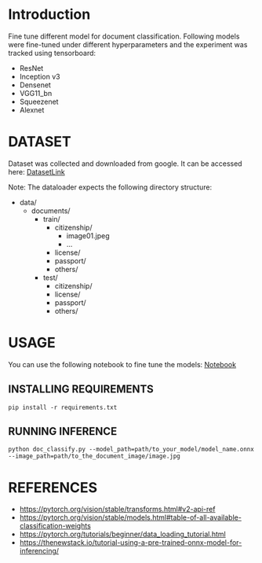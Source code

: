 # Introduction
Fine tune different model for document classification.
Following models were fine-tuned under different hyperparameters and the experiment was tracked using tensorboard:
* ResNet
* Inception v3
* Densenet
* VGG11_bn
* Squeezenet
* Alexnet


# DATASET
Dataset was collected and downloaded from google.
It can be accessed here: <a href = "https://drive.google.com/drive/folders/1MawKiWPK_0ZAaHWZbgQMsOc23id6n2UF?usp=sharing">DatasetLink </a>


Note: The dataloader expects the following directory structure:
- data/
  - documents/
    - train/
      - citizenship/
        - image01.jpeg
        - ...
      - license/
      - passport/
      - others/
    - test/
      - citizenship/
      - license/
      - passport/
      - others/

# USAGE

You can use the following notebook to fine tune the models: <a href = "https://github.com/fuseMuskan/DocClassificationUpskilling/blob/main/doc_classification_with_transfer_learning/document_classification_with_transfer_learning.ipynb"> Notebook </a>

## INSTALLING REQUIREMENTS

```
pip install -r requirements.txt
```

## RUNNING INFERENCE

```
python doc_classify.py --model_path=path/to_your_model/model_name.onnx --image_path=path/to_the_document_image/image.jpg
```

# REFERENCES
* https://pytorch.org/vision/stable/transforms.html#v2-api-ref
* https://pytorch.org/vision/stable/models.html#table-of-all-available-classification-weights
* https://pytorch.org/tutorials/beginner/data_loading_tutorial.html
* https://thenewstack.io/tutorial-using-a-pre-trained-onnx-model-for-inferencing/
